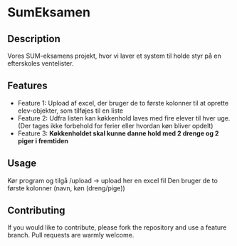 # SumEksamen

## Description
Vores SUM-eksamens projekt, hvor vi laver et system til holde styr på en efterskoles ventelister.

## Features
- Feature 1: Upload af excel, der bruger de to første kolonner til at oprette elev-objekter, som tilføjes til en liste
- Feature 2: Udfra listen kan køkkenhold laves med fire elever til hver uge. (Der tages ikke forbehold for ferier eller hvordan køn bliver opdelt)
- Feature 3: **Køkkenholdet skal kunne danne hold med 2 drenge og 2 piger i fremtiden**

## Usage
Kør program og tilgå /upload -> upload her en excel fil
Den bruger de to første kolonner (navn, køn (dreng/pige))

## Contributing
If you would like to contribute, please fork the repository and use a feature branch. Pull requests are warmly welcome.
